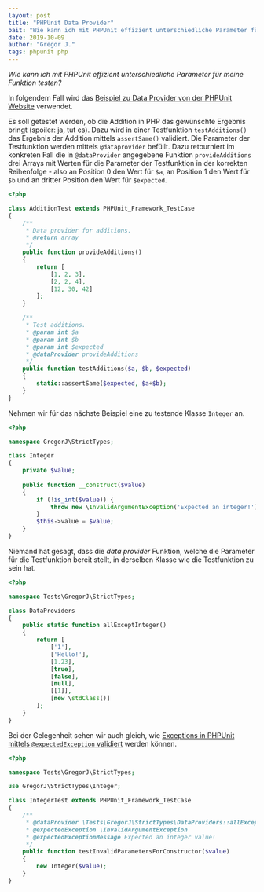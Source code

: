 ```yaml
---
layout: post
title: "PHPUnit Data Provider"
bait: "Wie kann ich mit PHPUnit effizient unterschiedliche Parameter für meine Funktion testen?"
date: 2019-10-09
author: "Gregor J."
tags: phpunit php
---
```


_Wie kann ich mit PHPUnit effizient unterschiedliche Parameter für meine Funktion testen?_

In folgendem Fall wird das [Beispiel zu Data Provider von der PHPUnit Website][1] verwendet.

Es soll getestet werden, ob die Addition in PHP das gewünschte Ergebnis bringt (spoiler: ja, tut es). Dazu wird in
 einer Testfunktion `testAdditions()` das Ergebnis der Addition mittels `assertSame()` validiert. Die Parameter der
 Testfunktion werden mittels `@dataprovider` befüllt. Dazu retourniert im konkreten Fall die in `@dataProvider`
 angegebene Funktion `provideAdditions` drei Arrays mit Werten für die Parameter der Testfunktion in der korrekten
 Reihenfolge - also an Position 0 den Wert für `$a`, an Position 1 den Wert für `$b` und an dritter Position den Wert
 für `$expected`. 

```php
<?php

class AdditionTest extends PHPUnit_Framework_TestCase
{
    /**
     * Data provider for additions.
     * @return array
     */
    public function provideAdditions()
    {
        return [
            [1, 2, 3],
            [2, 2, 4],
            [12, 30, 42]
        ];
    }

    /**
     * Test additions.
     * @param int $a
     * @param int $b
     * @param int $expected
     * @dataProvider provideAdditions
     */
    public function testAdditions($a, $b, $expected)
    {
        static::assertSame($expected, $a+$b);
    }
}
```

Nehmen wir für das nächste Beispiel eine zu testende Klasse `Integer` an.

```php
<?php

namespace GregorJ\StrictTypes;

class Integer
{
    private $value;
    
    public function __construct($value)
    {
        if (!is_int($value)) {
            throw new \InvalidArgumentException('Expected an integer!');
        }
        $this->value = $value;
    }
}
```

Niemand hat gesagt, dass die _data provider_ Funktion, welche die Parameter für die Testfunktion bereit stellt, in
 derselben Klasse wie die Testfunktion zu sein hat.

```php
<?php

namespace Tests\GregorJ\StrictTypes;

class DataProviders
{
    public static function allExceptInteger()
    {
        return [
            ['1'],
            ['Hello!'],
            [1.23],
            [true],
            [false],
            [null],
            [[1]],
            [new \stdClass()]
        ];
    }
}
```

Bei der Gelegenheit sehen wir auch gleich, wie [Exceptions in PHPUnit mittels `@expectedException` validiert][2]
 werden können.

```php
<?php

namespace Tests\GregorJ\StrictTypes;

use GregorJ\StrictTypes\Integer;

class IntegerTest extends PHPUnit_Framework_TestCase
{
    /**
     * @dataProvider \Tests\GregorJ\StrictTypes\DataProviders::allExceptInteger
     * @expectedException \InvalidArgumentException
     * @expectedExceptionMessage Expected an integer value!
     */
    public function testInvalidParametersForConstructor($value)
    {
        new Integer($value);
    }
}
```

[1]: https://phpunit.de/manual/6.5/en/writing-tests-for-phpunit.html#writing-tests-for-phpunit.data-providers
[2]: https://phpunit.de/manual/6.5/en/writing-tests-for-phpunit.html#writing-tests-for-phpunit.exceptions
